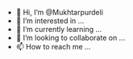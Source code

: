 - 👋 Hi, I’m @Mukhtarpurdeli
- 👀 I’m interested in ...
- 🌱 I’m currently learning ...
- 💞️ I’m looking to collaborate on ...
- 📫 How to reach me ...

<!---
Mukhtarpurdeli/Mukhtarpurdeli is a ✨ special ✨ repository because its `README.md` (this file) appears on your GitHub profile.
You can click the Preview link to take a look at your changes.
--->
